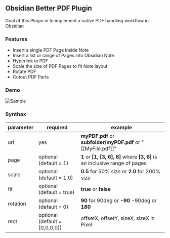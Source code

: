 ## Obsidian Better PDF Plugin

Goal of this Plugin in to implement a native PDF handling workflow in Obsidian

### Features

- Insert a single PDF Page inside Note
- Insert a list or range of Pages into Obsidian Note
- Hyperlink to PDF
- Scale the size of PDF Pages to fit Note layout
- Rotate PDF
- Cutout PDF Parts

### Demo

![Sample](https://github.com/MSzturc/obsidian-better-pdf-plugin/raw/master/sample/BetterPDF.gif)

### Synthax

|parameter|required|example|
|--|--|--|
|url  |yes  |**myPDF.pdf** or **subfolder/myPDF.pdf** or "[[MyFile.pdf]]"
|page|optional (default = 1)| **1** or **[1, [3, 6], 8]** where **[3, 6]** is an inclusive range of pages
|scale|optional (default = 1.0)| **0.5** for 50% size or **2.0** for 200% size
|fit|optional (default = true)| **true** or **false**
|rotation|optional (default = 0)| **90** for 90deg or **-90** -90deg or **180**
|rect|optional (default = \[0,0,0,0\])| offsetX, offsetY, sizeX, sizeX in Pixel
